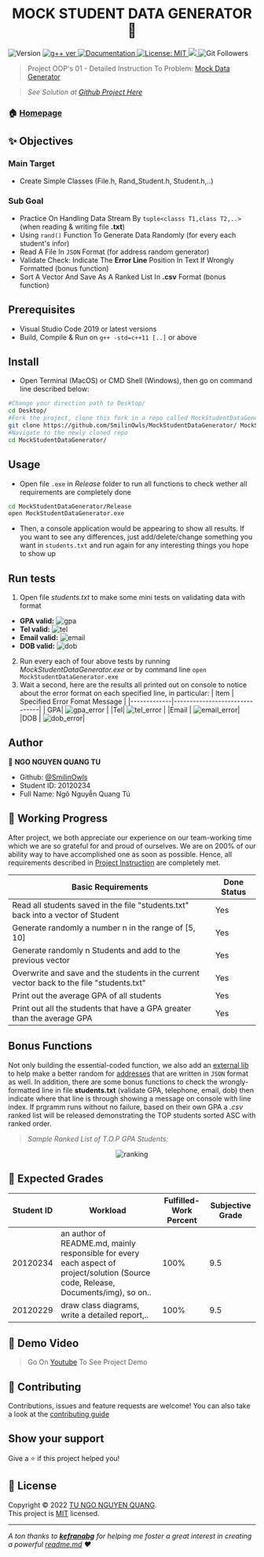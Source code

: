 <h1 align="center">MOCK STUDENT DATA GENERATOR 👋</h1>
<p>
  <img alt="Version" src="https://img.shields.io/badge/version-v1.0.0-blue.svg?cacheSeconds=2592000" />
  <a href="https://gcc.gnu.org/projects/cxx-status.html" target="_blank">
    <img alt="g++ ver" src="https://img.shields.io/badge/g%2B%2B---std%3Dc%2B%2B11-blue" />
  </a>
  <a href="https://github.com/SmilinOwls/MockStudentDataGenerator#readme" target="_blank">
    <img alt="Documentation" src="https://img.shields.io/badge/documentation-yes-brightgreen.svg" />
  </a>
  <a href="https://github.com/SmilinOwls/MockStudentDataGenerator/blob/master/LICENSE" target="_blank">
    <img alt="License: MIT" src="https://img.shields.io/badge/license-MIT-green" />
  </a>
  <a href="https://visualstudio.microsoft.com/downloads/">
    <img alth="IDE: Visual Studio Code 2019" src = "https://img.shields.io/badge/IDE-VS%20Code%202019-ff69b4"/>  
  </a>
  <img alt="Git Followers" src ="https://img.shields.io/github/followers/SmilinOwls?style=social"/>
</p>

> Project OOP's 01 - Detailed Instruction To Problem: [Mock Data Generator](https://tdquang7.notion.site/Project-Mock-data-generator-1-7c70a1a81b724049bd82ede839e2ff24) 
 
> *See Solution at [Github Project Here](https://github.com/SmilinOwls/MockStudentDataGenerator)*

### 🏠 [Homepage](https://github.com/SmilinOwls/MockStudentDataGenerator#readme)

## ✨ Objectives
   ### Main Target 
   - Create Simple Classes (File.h, Rand_Student.h, Student.h,..)
   ### Sub Goal
   - Practice On Handling Data Stream By `tuple<classs T1,class T2,..>` (when reading & writing file **.txt**)
   - Using `rand()` Function To Generate Data Randomly (for every each student's infor)
   - Read A File In `JSON` Format (for address random generator)
   - Validate Check: Indicate The **Error Line** Position In Text If Wrongly Formatted (bonus function)
   - Sort A Vector And Save As A Ranked List In **.csv** Format (bonus function)

## Prerequisites

- Visual Studio Code 2019 or latest versions
- Build, Compile & Run on `g++ -std=c++11 [..]` or above

## Install

- Open Terminal (MacOS) or CMD Shell (Windows), then go on command line described below:
```sh
#Change your direction path to Desktop/ 
cd Desktop/
#Fork the project, clone this fork in a repo called MockStudentDataGenerator
git clone https://github.com/SmilinOwls/MockStudentDataGenerator/ MockStudentDataGenerator
#Navigate to the newly cloned repo
cd MockStudentDataGenerator/
```
## Usage

- Open file `.exe` in *Release* folder to run all functions to check wether all requirements are completely done
```sh
cd MockStudentDataGenerator/Release
open MockStudentDataGenerator.exe
```
- Then, a console application would be appearing to show all results. If you want to see any differences, just add/delete/change something you want in `students.txt` and run again for any interesting things you hope to show up 

## Run tests

1. Open file *students.txt* to make some mini tests on validating data with format
 * **GPA valid:**
      ![gpa](https://github.com/SmilinOwls/MockStudentDataGenerator/blob/master/Documents/img/gpa.png)
 * **Tel valid:**
      ![tel](https://github.com/SmilinOwls/MockStudentDataGenerator/blob/master/Documents/img/telephone.png)
 * **Email valid:**
      ![email](https://github.com/SmilinOwls/MockStudentDataGenerator/blob/master/Documents/img/email.png)
 * **DOB valid:**
      ![dob](https://github.com/SmilinOwls/MockStudentDataGenerator/blob/master/Documents/img/dob.png)
2. Run every each of four above tests by running *MockStudentDataGenerator.exe* or by command line `open MockStudentDataGenerator.exe`
3. Wait a second, here are the results all printed out on console to notice about the error format on each specified line, in particular:
      |     Item    | Specified Error Fomat Message |
      |-------------|-------------------------------|
      | GPA| ![gpa_error](https://github.com/SmilinOwls/MockStudentDataGenerator/blob/master/Documents/img/gpa_error.png)  |
      |Tel| ![tel_error](https://github.com/SmilinOwls/MockStudentDataGenerator/blob/master/Documents/img/phone_error.png) |
      |Email | ![email_error](https://github.com/SmilinOwls/MockStudentDataGenerator/blob/master/Documents/img/email_error.png)|
      |DOB | ![dob_error](https://github.com/SmilinOwls/MockStudentDataGenerator/blob/master/Documents/img/dob_error.png)|
      
## Author

👤 **NGO NGUYEN QUANG TU**

* Github: [@SmilinOwls](https://github.com/SmilinOwls "SmilinOwls")
* Student ID: 20120234
* Full Name: Ngô Nguyễn Quang Tú

## 📅 Working Progress

After project, we both appreciate our experience on our team-working time which we are so grateful for and proud of ourselves. We are on 200% of our ability way to have accomplished one as soon as possible. Hence, all requirements described in [Project Instruction](https://tdquang7.notion.site/Project-Mock-data-generator-1-7c70a1a81b724049bd82ede839e2ff24) are completely met.

|Basic Requirements|Done Status|
|------------------|-----------|
|Read all students saved in the file "students.txt" back into a vector of Student|Yes|
|Generate randomly a number n in the range of [5, 10]|Yes|
|Generate randomly n Students and add to the previous vector|Yes|
|Overwrite and save and the students in the current vector back to the file "students.txt"|Yes|
|Print out the average GPA of all students|Yes|
|Print out all the students that have a GPA greater than the average GPA|Yes|

## Bonus Functions

 Not only building the essential-coded function, we also add an [external lib]( https://github.com/SmilinOwls/MockStudentDataGenerator/blob/master/MockStudentDataGenerator/json.hpp "nlogmann/json.hpp") to help make a better random for [addresses](https://github.com/SmilinOwls/MockStudentDataGenerator/blob/master/MockStudentDataGenerator/address.json "address") that are written in `JSON` format as well. In addition, there are some bonus functions to check the wrongly-formatted line in file **students.txt** (validate GPA, telephone, email, dob) then indicate where that line is through showing a message on console with line index. If prgramm runs without no failure, based on their own GPA a <i> .csv </i> ranked list will be released demonstrating the TOP students sorted ASC with ranked order. 
 
> *Sample Ranked List of T.O.P GPA Students:*

<div align='center'> <img alt='ranking' src="https://github.com/SmilinOwls/MockStudentDataGenerator/blob/master/Documents/img/rankings.png"/> </div>

## 💯 Expected Grades

|Student ID| Workload |  Fulfilled-Work Percent | Subjective Grade |
|----------|----------|-------------------------|------------------|
|20120234  | an author of README.md, mainly responsible for every each aspect of project/solution (Source code, Release, Documents/img), so on..  |       100%          |          9.5        |
|20120229  |  draw class diagrams, write a detailed report,..        |               100%          |         9.5         |

## 🎥 Demo Video 

> Go On [Youtube](https://youtu.be/iEfHOloqtRg) To See Project Demo

## 🤝 Contributing

Contributions, issues and feature requests are welcome! You can also take a look at the [contributing guide](https://github.com/SmilinOwls/MockStudentDataGenerator/blob/master/CONTRIBUTING.md)

## Show your support

Give a ⭐️ if this project helped you!

## 📝 License

Copyright © 2022 [TU NGO NGUYEN QUANG](https://github.com/SmilinOwls).<br />
This project is [MIT](https://github.com/SmilinOwls/MockStudentDataGenerator/blob/master/LICENSE) licensed.

***
_A ton thanks to [**kefranabg**](https://github.com/kefranabg) for helping me foster a great interest in creating a powerful [readme.md](https://github.com/SmilinOwls/MockStudentDataGenerator/blob/master/README.md) ❤️_
